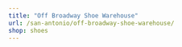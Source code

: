 ```yaml
---
title: "Off Broadway Shoe Warehouse"
url: /san-antonio/off-broadway-shoe-warehouse/
shop: shoes
---
```


